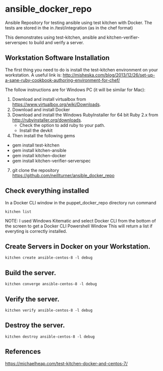 # ansible_docker_repo
Ansible Repository for testing ansible using test kitchen with Docker.
The tests are stored in the in /test/integration (as in the chef format)

This demonstrates using test-kitchen, ansible and kitchen-verifier-serverspec to build and verify a server.

## Workstation Software Installation

The first thing you need to do is install the test-kitchen environment on your workstation.
A useful link is: http://misheska.com/blog/2013/12/26/set-up-a-sane-ruby-cookbook-authoring-environment-for-chef/

The follow instructions are for Windows PC (it will be similar for Mac):

1. Download and install virtualbox from https://www.virtualbox.org/wiki/Downloads.
2. Download and install Docker
3. Download and install the Windows RubyInstaller for 64 bit Ruby 2.x from http://rubyinstaller.org/downloads.
   * Check the option to add ruby to your path.
   * Install the devkit
4. Then install the following gems
  * gem install test-kitchen
  * gem install kitchen-ansible
  * gem install kitchen-docker
  * gem install kitchen-verifier-serverspec
7. git clone the repository https://github.com/neillturner/ansible_docker_repo

## Check everything installed

In a Docker CLI window in the puppet_docker_repo directory run command
```
kitchen list
```
NOTE: I used Windows Kitematic and select Docker CLI from the bottom of the screen to get a Docker CLI Powershell Window
This will return a list if everyting is correctly installed.


## Create Servers in Docker on your Workstation.
```
kitchen create ansible-centos-8 -l debug
```

## Build the server.
```
kitchen converge ansible-centos-8 -l debug
```

## Verify the server.
```
kitchen verify ansible-centos-8 -l debug
```

## Destroy the server.
```
kitchen destroy ansible-centos-8 -l debug

```
## References

https://michaelheap.com/test-kitchen-docker-and-centos-7/
